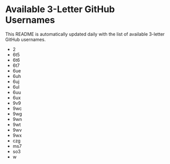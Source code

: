 # Available 3-Letter GitHub Usernames

This README is automatically updated daily with the list of available 3-letter GitHub usernames.

- 2
- 6t5
- 6t6
- 6t7
- 6ue
- 6uh
- 6uj
- 6ul
- 6uu
- 6ux
- 9v9
- 9wc
- 9wg
- 9wn
- 9wt
- 9wv
- 9wx
- czg
- ms7
- so3
- w
